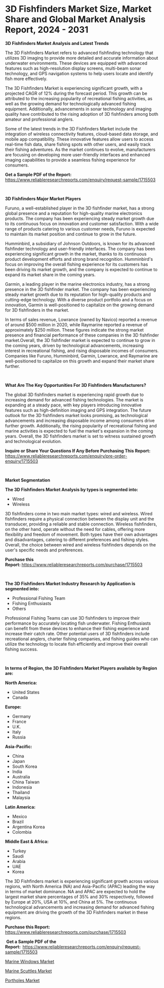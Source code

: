 <p><h1>3D Fishfinders Market Size, Market Share and Global Market Analysis Report, 2024 - 2031</h1></p><p><strong>3D Fishfinders Market Analysis and Latest Trends</strong></p>
<p><p>The 3D Fishfinders Market refers to advanced fishfinding technology that utilizes 3D imaging to provide more detailed and accurate information about underwater environments. These devices are equipped with advanced features such as high-resolution display screens, multi-beam sonar technology, and GPS navigation systems to help users locate and identify fish more effectively.</p><p>The 3D Fishfinders Market is experiencing significant growth, with a projected CAGR of 12% during the forecast period. This growth can be attributed to the increasing popularity of recreational fishing activities, as well as the growing demand for technologically advanced fishing equipment. Additionally, advancements in sonar technology and imaging quality have contributed to the rising adoption of 3D fishfinders among both amateur and professional anglers.</p><p>Some of the latest trends in the 3D Fishfinders Market include the integration of wireless connectivity features, cloud-based data storage, and mobile app compatibility. These innovative features allow users to access real-time fish data, share fishing spots with other users, and easily track their fishing adventures. As the market continues to evolve, manufacturers are focusing on developing more user-friendly interfaces and enhanced imaging capabilities to provide a seamless fishing experience for consumers.</p></p>
<p><strong>Get a Sample PDF of the Report:&nbsp;</strong> <a href="https://www.reliableresearchreports.com/enquiry/request-sample/1715503">https://www.reliableresearchreports.com/enquiry/request-sample/1715503</a></p>
<p>&nbsp;</p>
<p><strong>3D Fishfinders Major Market Players</strong></p>
<p><p>Furuno, a well-established player in the 3D fishfinder market, has a strong global presence and a reputation for high-quality marine electronics products. The company has been experiencing steady market growth due to its continuous focus on innovation and customer satisfaction. With a wide range of products catering to various customer needs, Furuno is expected to maintain its market position and continue to grow in the future.</p><p>Humminbird, a subsidiary of Johnson Outdoors, is known for its advanced fishfinder technology and user-friendly interfaces. The company has been experiencing significant growth in the market, thanks to its continuous product development efforts and strong brand recognition. Humminbird's focus on improving the overall fishing experience for its customers has been driving its market growth, and the company is expected to continue to expand its market share in the coming years.</p><p>Garmin, a leading player in the marine electronics industry, has a strong presence in the 3D fishfinder market. The company has been experiencing steady market growth due to its reputation for high-quality products and cutting-edge technology. With a diverse product portfolio and a focus on innovation, Garmin is well-positioned to capitalize on the growing demand for 3D fishfinders in the market.</p><p>In terms of sales revenue, Lowrance (owned by Navico) reported a revenue of around $500 million in 2020, while Raymarine reported a revenue of approximately $250 million. These figures indicate the strong market presence and financial performance of these companies in the 3D fishfinder market.Overall, the 3D fishfinder market is expected to continue to grow in the coming years, driven by technological advancements, increasing interest in recreational fishing, and rising disposable incomes of consumers. Companies like Furuno, Humminbird, Garmin, Lowrance, and Raymarine are well-positioned to capitalize on this growth and expand their market share further.</p></p>
<p>&nbsp;</p>
<p><strong>What Are The Key Opportunities For 3D Fishfinders Manufacturers?</strong></p>
<p><p>The global 3D fishfinders market is experiencing rapid growth due to increasing demand for advanced fishing technologies. The market is expanding at a steady pace, with key players introducing innovative features such as high-definition imaging and GPS integration. The future outlook for the 3D fishfinders market looks promising, as technological advancements and increasing disposable income among consumers drive further growth. Additionally, the rising popularity of recreational fishing and marine activities is expected to fuel the market's expansion in the coming years. Overall, the 3D fishfinders market is set to witness sustained growth and technological evolution.</p></p>
<p><strong>Inquire or Share Your Questions If Any Before Purchasing This Report:</strong> <a href="https://www.reliableresearchreports.com/enquiry/pre-order-enquiry/1715503">https://www.reliableresearchreports.com/enquiry/pre-order-enquiry/1715503</a></p>
<p>&nbsp;</p>
<p><strong>Market Segmentation</strong></p>
<p><strong>The 3D Fishfinders Market Analysis by types is segmented into:</strong></p>
<p><ul><li>Wired</li><li>Wireless</li></ul></p>
<p><p>3D fishfinders come in two main market types: wired and wireless. Wired fishfinders require a physical connection between the display unit and the transducer, providing a reliable and stable connection. Wireless fishfinders, on the other hand, operate without the need for cables, offering more flexibility and freedom of movement. Both types have their own advantages and disadvantages, catering to different preferences and fishing styles. Overall, the choice between wired and wireless fishfinders depends on the user's specific needs and preferences.</p></p>
<p><strong>Purchase this Report:&nbsp;</strong><a href="https://www.reliableresearchreports.com/purchase/1715503">https://www.reliableresearchreports.com/purchase/1715503</a></p>
<p>&nbsp;</p>
<p><strong>The 3D Fishfinders Market Industry Research by Application is segmented into:</strong></p>
<p><ul><li>Professional Fishing Team</li><li>Fishing Enthusiasts</li><li>Others</li></ul></p>
<p><p>Professional Fishing Teams can use 3D fishfinders to improve their performance by accurately locating fish underwater. Fishing Enthusiasts can benefit from these devices to enhance their fishing experience and increase their catch rate. Other potential users of 3D fishfinders include recreational anglers, charter fishing companies, and fishing guides who can utilize the technology to locate fish efficiently and improve their overall fishing success.</p></p>
<p>&nbsp;</p>
<p><strong>In terms of Region, the 3D Fishfinders Market Players available by Region are:</strong></p>
<p>
    <p> <strong> North America: </strong>
        <ul>
            <li>United States</li>
            <li>Canada</li>
        </ul>
        </p> 
    <p> <strong> Europe: </strong>
        <ul>
            <li>Germany</li>
            <li>France</li>
            <li>U.K.</li>
            <li>Italy</li>
            <li>Russia</li>
        </ul>
        </p> 
    <p> <strong> Asia-Pacific: </strong>
        <ul>
            <li>China</li>
            <li>Japan</li>
            <li>South Korea</li>
            <li>India</li>
            <li>Australia</li>
            <li>China Taiwan</li>
            <li>Indonesia</li>
            <li>Thailand</li>
            <li>Malaysia</li>
        </ul>
        </p> 
    <p> <strong> Latin America: </strong>
        <ul>
            <li>Mexico</li>
            <li>Brazil</li>
            <li>Argentina Korea</li>
            <li>Colombia</li>
        </ul>
        </p> 
    <p> <strong> Middle East & Africa: </strong>
        <ul>
            <li>Turkey</li>
            <li>Saudi</li>
            <li>Arabia</li>
            <li>UAE</li>
            <li>Korea</li>
        </ul>
    </p>
    </p>
<p><p>The 3D Fishfinders market is experiencing significant growth across various regions, with North America (NA) and Asia-Pacific (APAC) leading the way in terms of market dominance. NA and APAC are expected to hold the largest market share percentages of 35% and 30% respectively, followed by Europe at 20%, USA at 10%, and China at 5%. The continuous technological advancements and increasing demand for advanced fishing equipment are driving the growth of the 3D Fishfinders market in these regions.</p></p>
<p><strong>Purchase this Report: </strong><a href="https://www.reliableresearchreports.com/purchase/1715503">https://www.reliableresearchreports.com/purchase/1715503</a></p>
<p>&nbsp;<strong>Get a Sample PDF of the Report:&nbsp;&nbsp;</strong><a href="https://www.reliableresearchreports.com/enquiry/request-sample/1715503">https://www.reliableresearchreports.com/enquiry/request-sample/1715503</a></p>
<p><strong></strong></p>
<p><p><a href="https://github.com/Alonsoolds3wq1d81czn8rbol/Market-Research-Report-List-1/blob/main/marine-windows-market.md">Marine Windows Market</a></p><p><a href="https://github.com/yemakinde/Market-Research-Report-List-1/blob/main/marine-scuttles-market.md">Marine Scuttles Market</a></p><p><a href="https://github.com/jsmusil/Market-Research-Report-List-2/blob/main/portholes-market.md">Portholes Market</a></p></p>